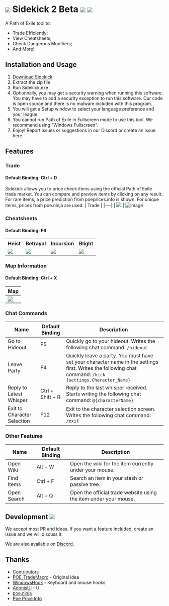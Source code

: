 # [![](https://i.gyazo.com/94476b2151a7b7c5af914957955edb4a.png)](#) Sidekick 2 Beta [![](https://img.shields.io/github/v/release/domialex/sidekick?style=flat-square&include_prereleases)](https://github.com/domialex/Sidekick/releases) [![](https://img.shields.io/discord/664252463188279300?color=%23738AD6&label=Discord&style=flat-square)](https://discord.gg/H4bg4GQ)
A Path of Exile tool to:
- Trade Efficiently;
- View Cheatsheets;
- Check Dangerous Modifiers;
- And More!

## Installation and Usage
1. [Download Sidekick](https://github.com/domialex/Sidekick/releases)
2. Extract the zip file
3. Run Sidekick.exe
4. Optionnally, you may get a security warning when running this software. You may have to add a security exception to run this software. Our code is open source and there is no malware included with this program.
5. You will get a Setup window to select your language preference and your league.
6. You cannot run Path of Exile in Fullscreen mode to use this tool. We recommend using "Windows Fullscreen".
7. Enjoy! Report issues or suggestions in our Discord or create an issue here.

## Features
### Trade
#### Default Binding: Ctrl + D
Sidekick allows you to price check items using the official Path of Exile trade market. You can compare and preview items by clicking on any result. For rare items, a price prediction from poeprices.info is shown.
For unique items, prices from poe.ninja are used.
| Trade |
|---|
| ![](https://raw.githubusercontent.com/domialex/Sidekick/master/docs/assets/images/price-check.png) |
![image](https://raw.githubusercontent.com/domialex/Sidekick/master/docs/assets/images/price-check.png)

### Cheatsheets
#### Default Binding: F6
| Heist | Betrayal | Incursion | Blight |
|---|---|---|---|
| ![](https://raw.githubusercontent.com/domialex/Sidekick/master/docs/assets/images/overlay-heist.png) | ![](https://raw.githubusercontent.com/domialex/Sidekick/master/docs/assets/images/overlay-betrayal.png) | ![](https://raw.githubusercontent.com/domialex/Sidekick/master/docs/assets/images/overlay-incursion.png) | ![](https://raw.githubusercontent.com/domialex/Sidekick/master/docs/assets/images/overlay-blight.png) |

### Map Information
#### Default Binding: Ctrl + X
| Map |
|---|
| ![](https://raw.githubusercontent.com/domialex/Sidekick/master/docs/assets/images/map-dangerous.png) |

### Chat Commands
| Name | Default Binding | Description |
|---|---|---|
| Go to Hideout | F5 | Quickly go to your hideout. Writes the following chat command: `/hideout` |
| Leave Party | F4 | Quickly leave a party. You must have set your character name in the settings first. Writes the following chat command: `/kick {settings.Character_Name}` |
| Reply to Latest Whisper | Ctrl + Shift + R | Reply to the last whisper received. Starts writing the following chat command: `@{characterName}` |
| Exit to Character Selection | F12 | Exit to the character selection screen. Writes the following chat command: `/exit` |

### Other Features
| Name | Default Binding | Description |
|---|---|---|
| Open Wiki | Alt + W | Open the wiki for the item currently under your mouse. |
| Find Items | Ctrl + F | Search an item in your stash or passive tree. |
| Open Search | Alt + Q | Open the official trade website using the item under your mouse. |

## Development [![](https://img.shields.io/discord/664252463188279300?color=%23738AD6&label=Discord&style=flat-square)](https://discord.gg/H4bg4GQ)
We accept most PR and ideas. If you want a feature included, create an issue and we will discuss it.

We are also available on [Discord](https://discord.gg/H4bg4GQ).

## Thanks
- [Contributors](https://github.com/domialex/Sidekick/graphs/contributors)
- [POE-TradeMacro](https://github.com/PoE-TradeMacro/POE-TradeMacro) - Original idea
- [WindowsHook](https://github.com/topstarai/WindowsHook) - Keyboard and mouse hooks
- [AdonisUI](https://benruehl.github.io/adonis-ui/) - UI
- [poe.ninja](https://poe.ninja/)
- [Poe Price Info](https://www.poeprices.info/)
